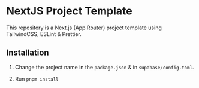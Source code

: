 # NextJS Project Template

This repository is a Next.js (App Router) project template using TailwindCSS, ESLint & Prettier.

## Installation

1. Change the project name in the `package.json` & in `supabase/config.toml`.

2. Run `pnpm install`

